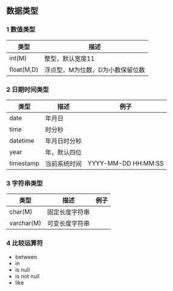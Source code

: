 ## 数据类型



### 1 数值类型

| 类型       | 描述                             |
| ---------- | -------------------------------- |
| int(M)     | 整型，默认宽度11                 |
| float(M,D) | 浮点型，M为位数，D为小数保留位数 |



### 2 日期时间类型

| 类型      | 描述         | 例子                |
| --------- | ------------ | ------------------- |
| date      | 年月日       |                     |
| time      | 时分秒       |                     |
| datetime  | 年月日时分秒 |                     |
| year      | 年，默认四位 |                     |
| timestamp | 当前系统时间 | YYYY-MM-DD HH:MM:SS |





### 3 字符串类型

| 类型       | 描述           | 例子 |
| ---------- | -------------- | ---- |
| char(M)    | 固定长度字符串 |      |
| varchar(M) | 可变长度字符串 |      |



### 4 比较运算符

- between
- in
- is null
- is not null
- like

